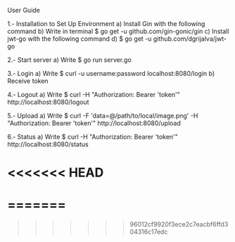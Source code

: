 User Guide

1.- Installation to Set Up Environment
    a) Install Gin with the following command
    b) Write in terminal $ go get -u github.com/gin-gonic/gin
    c) Install jwt-go with the following command
    d) $ go get -u github.com/dgrijalva/jwt-go

2.- Start server
    a) Write $ go run server.go

3.- Login
    a) Write $ curl -u username:password localhost:8080/login
    b) Receive token

4.- Logout
    a) Write $ curl -H "Authorization: Bearer 'token'" http://localhost:8080/logout

5.- Upload
    a) Write $ curl -F 'data=@/path/to/local/image.png' -H "Authorization: Bearer 'token'" http://localhost:8080/upload

6.- Status
    a) Write $ curl -H "Authorization: Bearer 'token'" http://localhost:8080/status


<<<<<<< HEAD
==========
=======
==========
>>>>>>> 96012cf9920f3ece2c7eacbf6ffd304316c17edc
